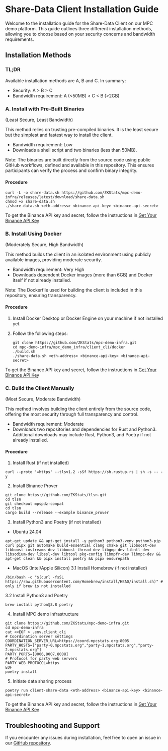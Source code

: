 # Share-Data Client Installation Guide
Welcome to the installation guide for the Share-Data Client on our MPC demo platform. This guide outlines three different installation methods, allowing you to choose based on your security concerns and bandwidth requirements.

## Installation Methods
### TL;DR
Available installation methods are A, B and C. In summary:

- Security: A > B > C
- Bandwidth requirement: A (<50MB) < C < B (>2GB)

### A. Install with Pre-Built Binaries

(Least Secure, Least Bandwidth)

This method relies on trusting pre-compiled binaries. It is the least secure but the simplest and fastest way to install the client.

- Bandwidth requirement: Low
- Downloads a shell script and two binaries (less than 50MB).

Note: The binaries are built directly from the source code using public GitHub workflows, defined and available in this repository. This ensures participants can verify the process and confirm binary integrity.

#### Procedure

```
curl -L -o share-data.sh https://github.com/ZKStats/mpc-demo-infra/releases/latest/download/share-data.sh
chmod +x share-data.sh
./share-data.sh <eth-address> <binance-api-key> <binance-api-secret>
```

To get the Binance API key and secret, follow the instructions in [Get Your Binance API Key](https://github.com/ZKStats/mpc-demo-infra/blob/main/mpc_demo_infra/client_cli/docker/README.md#step-1-get-your-binance-api-key)

### B. Install Using Docker

(Moderately Secure, High Bandwidth)

This method builds the client in an isolated environment using publicly available images, providing moderate security.

- Bandwidth requirement: Very High
- Downloads dependent Docker images (more than 6GB) and Docker itself if not already installed.

Note: The Dockerfile used for building the client is included in this repository, ensuring transparency.

#### Procedure
1. Install Docker Desktop or Docker Engine on your machine if not installed yet.
2. Follow the following steps:

    ```
    git clone https://github.com/ZKStats/mpc-demo-infra.git
    cd mpc-demo-infra/mpc_demo_infra/client_cli/docker
    ./build.sh
    ./share-data.sh <eth-address> <binance-api-key> <binance-api-secret>
    ```

To get the Binance API key and secret, follow the instructions in [Get Your Binance API Key](https://github.com/ZKStats/mpc-demo-infra/blob/main/mpc_demo_infra/client_cli/docker/README.md#step-1-get-your-binance-api-key)

### C. Build the Client Manually

(Most Secure, Moderate Bandwidth)

This method involves building the client entirely from the source code, offering the most security through full transparency and control.

- Bandwidth requirement: Moderate
- Downloads two repositories and dependencies for Rust and Python3. Additional downloads may include Rust, Python3, and Poetry if not already installed.

#### Procedure

1. Install Rust (if not installed)
```
curl --proto '=https' --tlsv1.2 -sSf https://sh.rustup.rs | sh -s -- -y
```

2. Install Binance Prover
```
git clone https://github.com/ZKStats/tlsn.git
cd tlsn
git checkout mpspdz-compat
cd tlsn
cargo build --release --example binance_prover
```

3. Install Python3 and Poetry (if not installed)
- Ubuntu 24.04
```
apt-get update && apt-get install -y python3 python3-venv python3-pip curl pipx git automake build-essential clang cmake git libboost-dev libboost-iostreams-dev libboost-thread-dev libgmp-dev libntl-dev libsodium-dev libssl-dev libtool pkg-config libmpfr-dev libmpc-dev && apt-get clean && pipx install poetry && pipx ensurepath
```

- MacOS (Intel/Apple Silicon)
3.1 Install Homebrew (if not installed)
```
/bin/bash -c "$(curl -fsSL https://raw.githubusercontent.com/Homebrew/install/HEAD/install.sh)" # only if brew is not installed
```

3.2 Install Python3 and Poetry
```
brew install python@3.8 poetry
```

4. Install MPC demo infrastructure
```
git clone https://github.com/ZKStats/mpc-demo-infra.git
cd mpc-demo-infra
cat <<EOF > .env.client_cli
# Coordination server settings
COORDINATION_SERVER_URL=https://coord.mpcstats.org:8005
PARTY_HOSTS=["party-0.mpcstats.org","party-1.mpcstats.org","party-2.mpcstats.org"]
PARTY_PORTS=[8006,8007,8008]
# Protocol for party web servers
PARTY_WEB_PROTOCOL=https
EOF
poetry install
```

5. Initiate data sharing process
```
poetry run client-share-data <eth-address> <binance-api-key> <binance-api-secret>
```

To get the Binance API key and secret, follow the instructions in [Get Your Binance API Key](https://github.com/ZKStats/mpc-demo-infra/blob/main/mpc_demo_infra/client_cli/docker/README.md#step-1-get-your-binance-api-key)

## Troubleshooting and Support
If you encounter any issues during installation, feel free to open an issue in our [GitHub repository](https://github.com/ZKStats/mpc-demo-infra).

